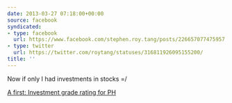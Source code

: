 ```yaml
---
date: 2013-03-27 07:18:00+00:00
source: facebook
syndicated:
- type: facebook
  url: https://www.facebook.com/stephen.roy.tang/posts/226657077475957
- type: twitter
  url: https://twitter.com/roytang/statuses/316811926095155200/
title: ''
---
```


Now if only I had investments in stocks =/ 

[A first: Investment grade rating for PH](http://www.rappler.com/business/economy-watch/24936-a-first-investment-grade-rating-for-ph)